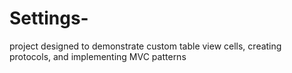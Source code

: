 # Settings-
project designed to demonstrate custom table view cells, creating protocols, and implementing MVC patterns
